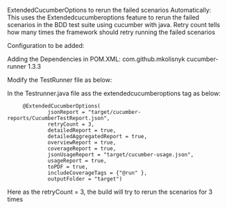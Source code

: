 ExtendedCucumberOptions to rerun the failed scenarios Automatically:
\
This uses the Extendedcucumberoptions feature to rerun the failed scenarios in the BDD test suite using cucumber with java.
Retry count tells how many times the framework should retry running the failed scenarios

Configuration to be added:

Adding the Dependencies in POM.XML:
          <dependency>
             <groupId>com.github.mkolisnyk</groupId>
             <artifactId>cucumber-runner</artifactId>
             <version>1.3.3</version>
          </dependency>



Modify the TestRunner file as below:


In the Testrunner.java file ass the extendedcucumberoptions tag as below:


         @ExtendedCucumberOptions(
                 jsonReport = "target/cucumber-reports/CucumberTestReport.json",
                 retryCount = 3,
                 detailedReport = true,
                 detailedAggregatedReport = true,
                 overviewReport = true,
                 coverageReport = true,
                 jsonUsageReport = "target/cucumber-usage.json",
                 usageReport = true,
                 toPDF = true,
                 includeCoverageTags = {"@run" },
                 outputFolder = "target")


   Here as the retryCount = 3, the build will try to rerun the scenarios for 3 times 

